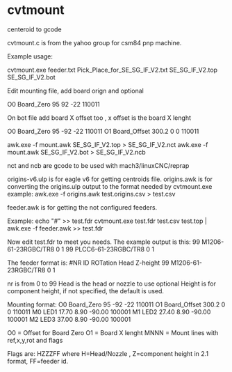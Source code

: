 cvtmount
========

centeroid to gcode

cvtmount.c is from the yahoo group for csm84 pnp machine.

Example usage:

cvtmount.exe feeder.txt Pick_Place_for_SE_SG_IF_V2.txt  SE_SG_IF_V2.top SE_SG_IF_V2.bot

Edit mounting file, add board orign and optional

O0  Board_Zero  95  92 -22     110011

On bot file add board X offset too , x offset is the board X lenght

O0  Board_Zero  95  -92 -22     110011
O1  Board_Offset 300.2  0 0     110011


awk.exe -f mount.awk  SE_SG_IF_V2.top >  SE_SG_IF_V2.nct
awk.exe -f mount.awk  SE_SG_IF_V2.bot >  SE_SG_IF_V2.ncb

nct and ncb are gcode to be used with mach3/linuxCNC/reprap

origins-v6.ulp is for eagle v6 for getting centroids file.
origins.awk is for converting the origins.ulp output to the format needed by cvtmount.exe
example:
awk.exe -f origins.awk test.origins.csv > test.csv

feeder.awk is for getting the not configured feeders.

Example:
echo "#" >> test.fdr
cvtmount.exe test.fdr test.csv test.top  | awk.exe -f feeder.awk >> test.fdr

Now edit test.fdr to meet you needs.
The example output is this:
99 M1206-61-23RGBC/TR8 0 1
99 PLCC6-61-23RGBC/TR8 0 1

The feeder format is:
#NR ID ROTation Head Z-height
99 M1206-61-23RGBC/TR8 0 1

nr is from 0 to 99
Head is the head or nozzle to use
optional Height is for component height, if not specified, the default is used.

Mounting format:
O0  Board_Zero  95  -92 -22     110011
O1  Board_Offset 300.2  0 0     110011
M0  LED1  17.70  8.90  -90.00  100001
M1  LED2  27.40  8.90  -90.00  100001
M2  LED3  37.00  8.90  -90.00  100001

O0 = Offset for Board Zero
O1 = Board X lenght
MNNN = Mount lines with ref,x,y,rot and flags

Flags are: HZZZFF
where H=Head/Nozzle , Z=component height in 2.1 format, FF=feeder id.

